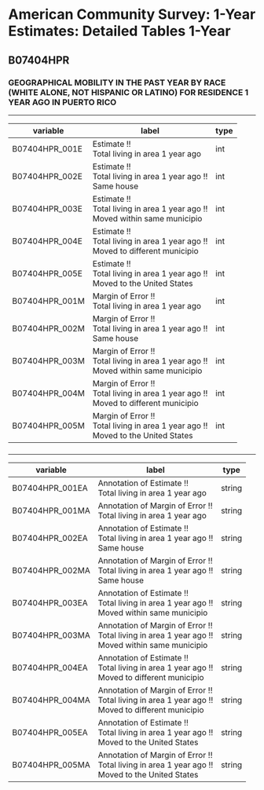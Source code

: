 # American Community Survey: 1-Year Estimates: Detailed Tables 1-Year

## B07404HPR

### GEOGRAPHICAL MOBILITY IN THE PAST YEAR BY RACE (WHITE ALONE, NOT HISPANIC OR LATINO) FOR RESIDENCE 1 YEAR AGO IN PUERTO RICO

___

| variable | label | type |
| ----- | ----- | ----- |
| B07404HPR_001E | Estimate !!<br>Total living in area 1 year ago | int |
| B07404HPR_002E | Estimate !!<br>Total living in area 1 year ago !!<br>Same house | int |
| B07404HPR_003E | Estimate !!<br>Total living in area 1 year ago !!<br>Moved within same municipio | int |
| B07404HPR_004E | Estimate !!<br>Total living in area 1 year ago !!<br>Moved to different municipio | int |
| B07404HPR_005E | Estimate !!<br>Total living in area 1 year ago !!<br>Moved to the United States | int |
| B07404HPR_001M | Margin of Error !!<br>Total living in area 1 year ago | int |
| B07404HPR_002M | Margin of Error !!<br>Total living in area 1 year ago !!<br>Same house | int |
| B07404HPR_003M | Margin of Error !!<br>Total living in area 1 year ago !!<br>Moved within same municipio | int |
| B07404HPR_004M | Margin of Error !!<br>Total living in area 1 year ago !!<br>Moved to different municipio | int |
| B07404HPR_005M | Margin of Error !!<br>Total living in area 1 year ago !!<br>Moved to the United States | int |
### 

___

| variable | label | type |
| ----- | ----- | ----- |
| B07404HPR_001EA | Annotation of Estimate !!<br>Total living in area 1 year ago | string |
| B07404HPR_001MA | Annotation of Margin of Error !!<br>Total living in area 1 year ago | string |
| B07404HPR_002EA | Annotation of Estimate !!<br>Total living in area 1 year ago !!<br>Same house | string |
| B07404HPR_002MA | Annotation of Margin of Error !!<br>Total living in area 1 year ago !!<br>Same house | string |
| B07404HPR_003EA | Annotation of Estimate !!<br>Total living in area 1 year ago !!<br>Moved within same municipio | string |
| B07404HPR_003MA | Annotation of Margin of Error !!<br>Total living in area 1 year ago !!<br>Moved within same municipio | string |
| B07404HPR_004EA | Annotation of Estimate !!<br>Total living in area 1 year ago !!<br>Moved to different municipio | string |
| B07404HPR_004MA | Annotation of Margin of Error !!<br>Total living in area 1 year ago !!<br>Moved to different municipio | string |
| B07404HPR_005EA | Annotation of Estimate !!<br>Total living in area 1 year ago !!<br>Moved to the United States | string |
| B07404HPR_005MA | Annotation of Margin of Error !!<br>Total living in area 1 year ago !!<br>Moved to the United States | string |

